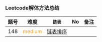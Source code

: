 ### Leetcode解体方法总结

|题号 | 难度 | `链表`| No | 备注|
|:----: | :----: | :----: | :----:| :----:|
|148|<font color="orange">medium</font>|[链表排序](https://leetcode-cn.com/problems/sort-list/)|||
